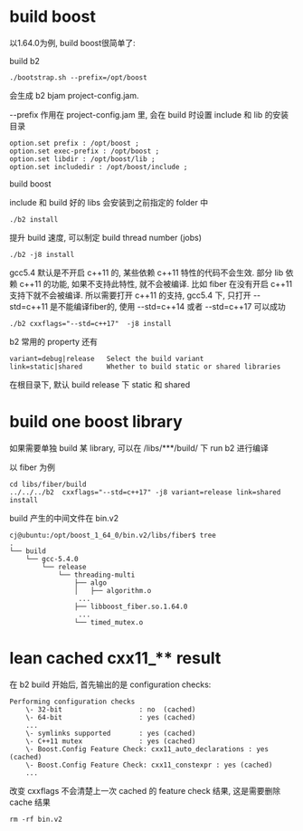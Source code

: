 # build boost
以1.64.0为例, build boost很简单了:

build b2
```
./bootstrap.sh --prefix=/opt/boost
```
会生成 b2 bjam project-config.jam. 

--prefix 作用在 project-config.jam 里, 会在 build 时设置 include 和 lib 的安装目录
```
option.set prefix : /opt/boost ;
option.set exec-prefix : /opt/boost ;
option.set libdir : /opt/boost/lib ;
option.set includedir : /opt/boost/include ;
```
build boost

include 和 build 好的 libs 会安装到之前指定的 folder 中 
```
./b2 install
```
提升 build 速度, 可以制定 build thread number (jobs)
```
./b2 -j8 install
```
gcc5.4 默认是不开启 c++11 的, 某些依赖 c++11 特性的代码不会生效. 部分 lib 依赖 c++11 的功能, 如果不支持此特性, 就不会被编译. 比如 fiber 在没有开启 c++11 支持下就不会被编译.
所以需要打开 c++11 的支持, gcc5.4 下, 只打开 --std=c++11 是不能编译fiber的, 使用 --std=c++14 或者 --std=c++17 可以成功
```
./b2 cxxflags="--std=c++17"  -j8 install
```
b2 常用的 property 还有
```
variant=debug|release   Select the build variant
link=static|shared      Whether to build static or shared libraries
```
在根目录下, 默认 build release 下 static 和 shared

# build one boost library

如果需要单独 build 某 library, 可以在 /libs/***/build/ 下 run b2 进行编译

以 fiber 为例
```
cd libs/fiber/build
../../../b2  cxxflags="--std=c++17" -j8 variant=release link=shared install
```
build 产生的中间文件在 bin.v2
```
cj@ubuntu:/opt/boost_1_64_0/bin.v2/libs/fiber$ tree
.
└── build
    └── gcc-5.4.0
        └── release
            └── threading-multi
                ├── algo
                │   ├── algorithm.o
                 ...
                ├── libboost_fiber.so.1.64.0
                 ...
                └── timed_mutex.o
```
# lean cached cxx11_** result
在 b2 build 开始后, 首先输出的是 configuration checks:
```
Performing configuration checks
    \- 32-bit                   : no  (cached)
    \- 64-bit                   : yes (cached)
    ...
    \- symlinks supported       : yes (cached)
    \- C++11 mutex              : yes (cached)
    \- Boost.Config Feature Check: cxx11_auto_declarations : yes (cached)
    \- Boost.Config Feature Check: cxx11_constexpr : yes (cached)
    ...
```
改变 cxxflags 不会清楚上一次 cached 的 feature check 结果, 这是需要删除 cache 结果
```
rm -rf bin.v2
```
